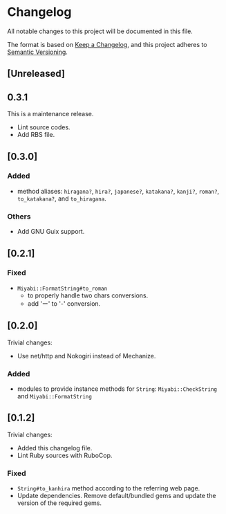 # Changelog

All notable changes to this project will be documented in this file.

The format is based on [Keep a Changelog][cl], and this project adheres to [Semantic Versioning][v].

[cl]: https://keepachangelog.com/en/1.0.0/
[v]: https://semver.org/spec/v2.0.0.html

## [Unreleased]

## 0.3.1

This is a maintenance release.

* Lint source codes.
* Add RBS file.

## [0.3.0]

### Added

* method aliases: `hiragana?`, `hira?`, `japanese?`, `katakana?`, `kanji?`, `roman?`, `to_katakana?`, and `to_hiragana`.

### Others

* Add GNU Guix support.

## [0.2.1]

### Fixed

* `Miyabi::FormatString#to_roman`
  * to properly handle two chars conversions.
  * add 'ー' to '-' conversion.

## [0.2.0]

Trivial changes:

* Use net/http and Nokogiri instead of Mechanize.

### Added

* modules to provide instance methods for `String`: `Miyabi::CheckString` and `Miyabi::FormatString`

## [0.1.2]

Trivial changes:

* Added this changelog file.
* Lint Ruby sources with RuboCop.

### Fixed

* `String#to_kanhira` method according to the referring web page.
* Update dependencies.
  Remove default/bundled gems and update the version of the required gems.
